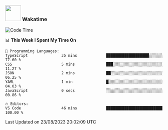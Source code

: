 ### <img src="https://media.giphy.com/media/VgCDAzcKvsR6OM0uWg/giphy.gif" width="50"> Wakatime

  <!--START_SECTION:waka-->
![Code Time](http://img.shields.io/badge/Code%20Time-1%2C432%20hrs-blue)

📊 **This Week I Spent My Time On** 

```text
💬 Programming Languages: 
TypeScript               35 mins             ███████████████████░░░░░░   77.60 % 
CSS                      5 mins              ███░░░░░░░░░░░░░░░░░░░░░░   11.27 % 
JSON                     2 mins              ██░░░░░░░░░░░░░░░░░░░░░░░   06.25 % 
YAML                     1 min               █░░░░░░░░░░░░░░░░░░░░░░░░   04.03 % 
JavaScript               0 secs              ░░░░░░░░░░░░░░░░░░░░░░░░░   00.86 % 

🔥 Editors: 
VS Code                  46 mins             █████████████████████████   100.00 % 
```


 Last Updated on 23/08/2023 20:02:09 UTC
<!--END_SECTION:waka-->
